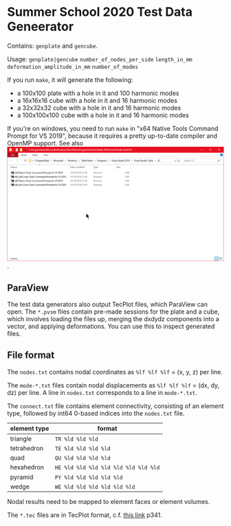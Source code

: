 Summer School 2020 Test Data Geneerator
=======================================

Contains: `genplate` and `gencube`.

Usage: `genplate|gencube` `number_of_nodes_per_side` `length_in_mm` `deformation_amplitude_in_mm` `number_of_modes`

If you run `make`, it will generate the following:

- a 100x100 plate with a hole in it and 100 harmonic modes
- a 16x16x16 cube with a hole in it and 16 harmonic modes
- a 32x32x32 cube with a hole in it and 16 harmonic modes
- a 100x100x100 cube with a hole in it and 16 harmonic modes

If you're on windows, you need to run `make` in "x64 Native Tools Command Prompt for VS 2019", because it requires a pretty up-to-date compiler and OpenMP support. See also ![vstools.png](vstools.png).

ParaView
--------

The test data generators also output TecPlot files, which ParaView can open. The `*.pvsm` files contain pre-made sessions for the plate and a cube, which involves loading the files up, merging the dxdydz components into a vector, and applying deformations. You can use this to inspect generated files.

File format
-----------

The `nodes.txt` contains nodal coordinates as `%lf %lf %lf` = (x, y, z) per line.

The `mode-*.txt` files contain nodal displacements as `%lf %lf %lf` = (dx, dy, dz) per line. A line in `nodes.txt` corresponds to a line in `mode-*.txt`.

The `connect.txt` file contains element connectivity, consisting of an element type, followed by int64 0-based indices into the `nodes.txt` file.

| element type | format                                                |
|--------------|-------------------------------------------------------|
| triangle     | `TR %ld %ld %ld`                                      |
| tetrahedron  | `TE %ld %ld %ld %ld`                                  |
| quad         | `QU %ld %ld %ld %ld`                                  |
| hexahedron   | `HE %ld %ld %ld %ld %ld %ld %ld %ld`                  |
| pyramid      | `PY %ld %ld %ld %ld %ld`                              |
| wedge        | `WE %ld %ld %ld %ld %ld %ld`                          |

Nodal results need to be mapped to element faces or element volumes.

The `*.tec` files are in TecPlot format, c.f. [this link](http://home.ustc.edu.cn/~cbq/360_data_format_guide.pdf) p341.
